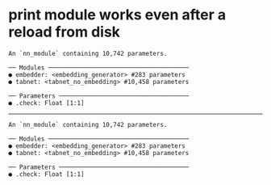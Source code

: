 # print module works even after a reload from disk

    An `nn_module` containing 10,742 parameters.
    
    ── Modules ───────────────────────────────────────
    ● embedder: <embedding_generator> #283 parameters
    ● tabnet: <tabnet_no_embedding> #10,458 parameters
    
    ── Parameters ────────────────────────────────────
    ● .check: Float [1:1]

---

    An `nn_module` containing 10,742 parameters.
    
    ── Modules ───────────────────────────────────────
    ● embedder: <embedding_generator> #283 parameters
    ● tabnet: <tabnet_no_embedding> #10,458 parameters
    
    ── Parameters ────────────────────────────────────
    ● .check: Float [1:1]

